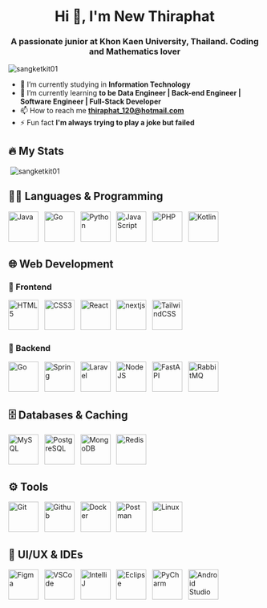 <h1 align="center">Hi 👋, I'm New Thiraphat</h1>
<h3 align="center">A passionate junior at Khon Kaen University, Thailand. Coding and Mathematics lover</h3>

<p align="left"> 
  <img src="https://komarev.com/ghpvc/?username=sangketkit01&label=Profile%20views&color=0e75b6&style=flat" alt="sangketkit01" />
</p>

- 🔭 I’m currently studying in **Information Technology**
- 🌱 I’m currently learning **to be Data Engineer | Back-end Engineer | Software Engineer | Full-Stack Developer**
- 📫 How to reach me **thiraphat_120@hotmail.com**
- ⚡ Fun fact **I'm always trying to play a joke but failed**

## 🔥 My Stats
<p>&nbsp;<img align="center" src="https://github-readme-stats.vercel.app/api?username=sangketkit01&show_icons=true&locale=en" alt="sangketkit01" /></p>


## 🧑‍💻 Languages & Programming
<p align="left"> 
  <img src="https://skillicons.dev/icons?i=java&theme=dark" alt="Java" width="60"/> &nbsp; 
  <img src="https://skillicons.dev/icons?i=go&theme=dark" alt="Go" width="60"/> &nbsp; 
  <img src="https://skillicons.dev/icons?i=py&theme=dark" alt="Python" width="60"/> &nbsp; 
  <img src="https://skillicons.dev/icons?i=js&theme=dark" alt="JavaScript" width="60"/> &nbsp; 
  <img src="https://skillicons.dev/icons?i=php&theme=dark" alt="PHP" width="60"/> &nbsp;
  <img src="https://skillicons.dev/icons?i=kotlin&theme=dark" alt="Kotlin" width="60"/>
</p>


## 🌐 Web Development
### 🔹 Frontend
<p align="left"> 
  <img src="https://skillicons.dev/icons?i=html&theme=dark" alt="HTML5" width="60"/> &nbsp; 
  <img src="https://skillicons.dev/icons?i=css&theme=dark" alt="CSS3" width="60"/> &nbsp; 
  <img src="https://skillicons.dev/icons?i=react&theme=dark" alt="React" width="60"/> &nbsp; 
  <img src="https://skillicons.dev/icons?i=nextjs&theme=dark" alt="nextjs" width="60"/>  &nbsp; 
  <img src="https://skillicons.dev/icons?i=tailwind&theme=dark" alt="TailwindCSS" width="60"/> &nbsp; 
</p>

### 🔸 Backend
<p align="left"> 
  <img src="https://skillicons.dev/icons?i=go&theme=dark" alt="Go" width="60"/> &nbsp; 
  <img src="https://skillicons.dev/icons?i=spring&theme=dark" alt="Spring" width="60"/> &nbsp; 
  <img src="https://skillicons.dev/icons?i=laravel&theme=dark" alt="Laravel" width="60"/> &nbsp; 
  <img src="https://skillicons.dev/icons?i=nodejs&theme=dark" alt="NodeJS" width="60"/> &nbsp; 
  <img src="https://skillicons.dev/icons?i=fastapi&theme=dark" alt="FastAPI" width="60"/> &nbsp; 
  <img src="https://skillicons.dev/icons?i=rabbitmq&theme=dark" alt="RabbitMQ" width="60"/> &nbsp; 
</p>


## 🗄️ Databases & Caching
<p align="left"> 
  <img src="https://skillicons.dev/icons?i=mysql&theme=dark" alt="MySQL" width="60"/> &nbsp; 
  <img src="https://skillicons.dev/icons?i=postgres&theme=dark" alt="PostgreSQL" width="60"/> &nbsp; 
  <img src="https://skillicons.dev/icons?i=mongodb&theme=dark" alt="MongoDB" width="60"/> &nbsp; 
  <img src="https://skillicons.dev/icons?i=redis&theme=dark" alt="Redis" width="60"/> &nbsp; 
</p>


## ⚙️ Tools
<p align="left"> 
  <img src="https://skillicons.dev/icons?i=git&theme=dark" alt="Git" width="60"/> &nbsp; 
  <img src="https://skillicons.dev/icons?i=github&theme=dark" alt="Github" width="60"/> &nbsp; 
  <img src="https://skillicons.dev/icons?i=docker&theme=dark" alt="Docker" width="60"/> &nbsp; 
  <img src="https://skillicons.dev/icons?i=postman&theme=dark" alt="Postman" width="60"/> &nbsp; 
  <img src="https://skillicons.dev/icons?i=linux&theme=dark" alt="Linux" width="60"/> &nbsp; 
</p>

## 🎨 UI/UX & IDEs
<p align="left"> 
 <img src="https://skillicons.dev/icons?i=figma&theme=dark" alt="Figma" width="60"/> &nbsp; 
 <img src="https://skillicons.dev/icons?i=vscode&theme=dark" alt="VSCode" width="60"/> &nbsp; 
 <img src="https://skillicons.dev/icons?i=idea&theme=dark" alt="IntelliJ" width="60"/> &nbsp; 
 <img src="https://skillicons.dev/icons?i=eclipse&theme=dark" alt="Eclipse" width="60"/> &nbsp;  
 <img src="https://skillicons.dev/icons?i=pycharm&theme=dark" alt="PyCharm" width="60"/> &nbsp;  
 <img src="https://skillicons.dev/icons?i=androidstudio&theme=dark" alt="Android Studio" width="60"/> &nbsp;  
</p>



